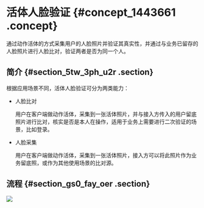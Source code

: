 # 活体人脸验证 {#concept_1443661 .concept}

通过动作活体的方式采集用户的人脸照片并验证其真实性，并通过与业务已留存的人脸照片进行人脸比对，验证两者是否为同一个人。

## 简介 {#section_5tw_3ph_u2r .section}

根据应用场景不同，活体人脸验证可分为两类能力：

-   人脸比对

    用户在客户端做动作活体，采集到一张活体照片，并与接入方传入的用户留底照片进行比对，核实是否是本人在操作，适用于业务上需要进行二次验证的场景，比如登录。

-   人脸采集

    用户在客户端做动作活体，采集到一张活体照片，接入方可以将此照片作为业务留底照，或作为其他使用场景的比对源。


## 流程 {#section_gs0_fay_oer .section}

![](http://static-aliyun-doc.oss-cn-hangzhou.aliyuncs.com/assets/img/1148595/156516667353892_zh-CN.png)

